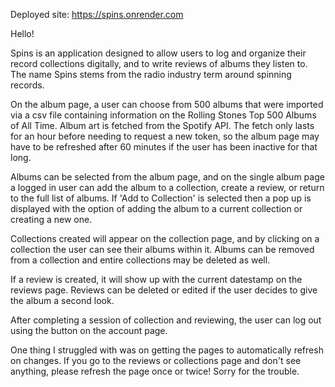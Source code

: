 
Deployed site: https://spins.onrender.com


Hello!

Spins is an application designed to allow users to log and organize their record collections digitally, and to write reviews of albums they listen to. The name Spins stems from the radio industry term around spinning records. 

On the album page, a user can choose from 500 albums that were imported via a csv file containing information on the Rolling Stones Top 500 Albums of All Time. Album art is fetched from the Spotify API. The fetch only lasts for an hour before needing to request a new token, so the album page may have to be refreshed after 60 minutes if the user has been inactive for that long. 

Albums can be selected from the album page, and on the single album page a logged in user can add the album to a collection, create a review, or return to the full list of albums. If 'Add to Collection' is selected then a pop up is displayed with the option of adding the album to a current collection or creating a new one. 

Collections created will appear on the collection page, and by clicking on a collection the user can see their albums within it. Albums can be removed from a collection and entire collections may be deleted as well. 

If a review is created, it will show up with the current datestamp on the reviews page. Reviews can be deleted or edited if the user decides to give the album a second look. 

After completing a session of collection and reviewing, the user can log out using the button on the account page. 

One thing I struggled with was on getting the pages to automatically refresh on changes. If you go to the reviews or collections page and don't see anything, please refresh the page once or twice! Sorry for the trouble.